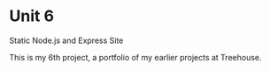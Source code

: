 # Unit 6
 Static Node.js and Express Site

This is my 6th project, a portfolio of my earlier projects at Treehouse.

